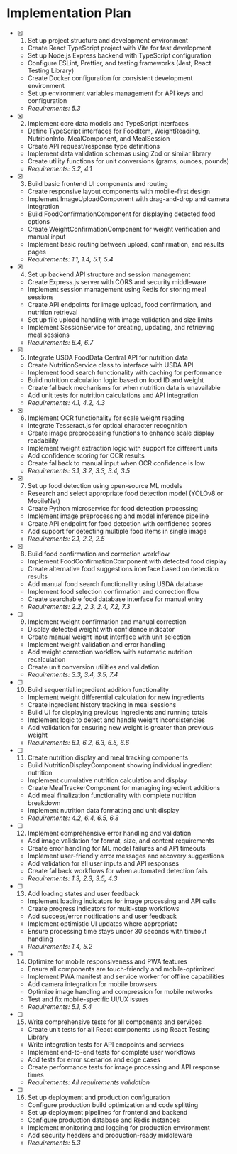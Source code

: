 # Implementation Plan

- [x] 1. Set up project structure and development environment
  - Create React TypeScript project with Vite for fast development
  - Set up Node.js Express backend with TypeScript configuration
  - Configure ESLint, Prettier, and testing frameworks (Jest, React Testing Library)
  - Create Docker configuration for consistent development environment
  - Set up environment variables management for API keys and configuration
  - _Requirements: 5.3_

- [x] 2. Implement core data models and TypeScript interfaces
  - Define TypeScript interfaces for FoodItem, WeightReading, NutritionInfo, MealComponent, and MealSession
  - Create API request/response type definitions
  - Implement data validation schemas using Zod or similar library
  - Create utility functions for unit conversions (grams, ounces, pounds)
  - _Requirements: 3.2, 4.1_

- [x] 3. Build basic frontend UI components and routing
  - Create responsive layout components with mobile-first design
  - Implement ImageUploadComponent with drag-and-drop and camera integration
  - Build FoodConfirmationComponent for displaying detected food options
  - Create WeightConfirmationComponent for weight verification and manual input
  - Implement basic routing between upload, confirmation, and results pages
  - _Requirements: 1.1, 1.4, 5.1, 5.4_

- [x] 4. Set up backend API structure and session management
  - Create Express.js server with CORS and security middleware
  - Implement session management using Redis for storing meal sessions
  - Create API endpoints for image upload, food confirmation, and nutrition retrieval
  - Set up file upload handling with image validation and size limits
  - Implement SessionService for creating, updating, and retrieving meal sessions
  - _Requirements: 6.4, 6.7_

- [x] 5. Integrate USDA FoodData Central API for nutrition data
  - Create NutritionService class to interface with USDA API
  - Implement food search functionality with caching for performance
  - Build nutrition calculation logic based on food ID and weight
  - Create fallback mechanisms for when nutrition data is unavailable
  - Add unit tests for nutrition calculations and API integration
  - _Requirements: 4.1, 4.2, 4.3_

- [x] 6. Implement OCR functionality for scale weight reading
  - Integrate Tesseract.js for optical character recognition
  - Create image preprocessing functions to enhance scale display readability
  - Implement weight extraction logic with support for different units
  - Add confidence scoring for OCR results
  - Create fallback to manual input when OCR confidence is low
  - _Requirements: 3.1, 3.2, 3.3, 3.4, 3.5_

- [x] 7. Set up food detection using open-source ML models
  - Research and select appropriate food detection model (YOLOv8 or MobileNet)
  - Create Python microservice for food detection processing
  - Implement image preprocessing and model inference pipeline
  - Create API endpoint for food detection with confidence scores
  - Add support for detecting multiple food items in single image
  - _Requirements: 2.1, 2.2, 2.5_

- [x] 8. Build food confirmation and correction workflow
  - Implement FoodConfirmationComponent with detected food display
  - Create alternative food suggestions interface based on detection results
  - Add manual food search functionality using USDA database
  - Implement food selection confirmation and correction flow
  - Create searchable food database interface for manual entry
  - _Requirements: 2.2, 2.3, 2.4, 7.2, 7.3_

- [ ] 9. Implement weight confirmation and manual correction
  - Display detected weight with confidence indicator
  - Create manual weight input interface with unit selection
  - Implement weight validation and error handling
  - Add weight correction workflow with automatic nutrition recalculation
  - Create unit conversion utilities and validation
  - _Requirements: 3.3, 3.4, 3.5, 7.4_

- [ ] 10. Build sequential ingredient addition functionality
  - Implement weight differential calculation for new ingredients
  - Create ingredient history tracking in meal sessions
  - Build UI for displaying previous ingredients and running totals
  - Implement logic to detect and handle weight inconsistencies
  - Add validation for ensuring new weight is greater than previous weight
  - _Requirements: 6.1, 6.2, 6.3, 6.5, 6.6_

- [ ] 11. Create nutrition display and meal tracking components
  - Build NutritionDisplayComponent showing individual ingredient nutrition
  - Implement cumulative nutrition calculation and display
  - Create MealTrackerComponent for managing ingredient additions
  - Add meal finalization functionality with complete nutrition breakdown
  - Implement nutrition data formatting and unit display
  - _Requirements: 4.2, 6.4, 6.5, 6.8_

- [ ] 12. Implement comprehensive error handling and validation
  - Add image validation for format, size, and content requirements
  - Create error handling for ML model failures and API timeouts
  - Implement user-friendly error messages and recovery suggestions
  - Add validation for all user inputs and API responses
  - Create fallback workflows for when automated detection fails
  - _Requirements: 1.3, 2.3, 3.5, 4.3_

- [ ] 13. Add loading states and user feedback
  - Implement loading indicators for image processing and API calls
  - Create progress indicators for multi-step workflows
  - Add success/error notifications and user feedback
  - Implement optimistic UI updates where appropriate
  - Ensure processing time stays under 30 seconds with timeout handling
  - _Requirements: 1.4, 5.2_

- [ ] 14. Optimize for mobile responsiveness and PWA features
  - Ensure all components are touch-friendly and mobile-optimized
  - Implement PWA manifest and service worker for offline capabilities
  - Add camera integration for mobile browsers
  - Optimize image handling and compression for mobile networks
  - Test and fix mobile-specific UI/UX issues
  - _Requirements: 5.1, 5.4_

- [ ] 15. Write comprehensive tests for all components and services
  - Create unit tests for all React components using React Testing Library
  - Write integration tests for API endpoints and services
  - Implement end-to-end tests for complete user workflows
  - Add tests for error scenarios and edge cases
  - Create performance tests for image processing and API response times
  - _Requirements: All requirements validation_

- [ ] 16. Set up deployment and production configuration
  - Configure production build optimization and code splitting
  - Set up deployment pipelines for frontend and backend
  - Configure production database and Redis instances
  - Implement monitoring and logging for production environment
  - Add security headers and production-ready middleware
  - _Requirements: 5.3_